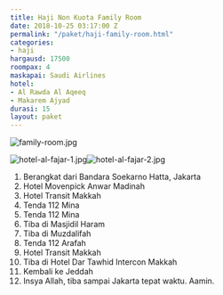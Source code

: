 ```yaml
---
title: Haji Non Kuota Family Room
date: 2018-10-25 03:17:00 Z
permalink: "/paket/haji-family-room.html"
categories:
- haji
hargausd: 17500
roompax: 4
maskapai: Saudi Airlines
hotel:
- Al Rawda Al Aqeeq
- Makarem Ajyad
durasi: 15
layout: paket
---
```


![family-room.jpg](/uploads/family-room.jpg)

![hotel-al-fajar-1.jpg](/uploads/hotel-al-fajar-1.jpg)![hotel-al-fajar-2.jpg](/uploads/hotel-al-fajar-2.jpg)

1. Berangkat dari Bandara Soekarno Hatta, Jakarta
2. Hotel Movenpick Anwar Madinah
3. Hotel Transit Makkah
4. Tenda 112 Mina
5. Tenda 112 Mina
6. Tiba di Masjidil Haram
7. Tiba di Muzdalifah
8. Tenda 112 Arafah
9. Hotel Transit Makkah
10. Tiba di Hotel Dar Tawhid Intercon Makkah
11. Kembali ke Jeddah
12. Insya Allah, tiba sampai Jakarta tepat waktu. Aamin.